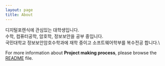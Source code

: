 ```yaml
---
layout: page
title: About
---
```


디지털포렌식에 관심있는 대학생입니다.\
수학, 컴퓨터공학, 암호학, 정보보안을 공부 중입니다.\
국민대학교 정보보안암호수학과에 재학 중이고 소프트웨어학부를 복수전공 합니다.\

For more information about **Project making process**, please browse the [README](https://github.com/hyeyun01/hyeyun01.github.io#readme) file.
